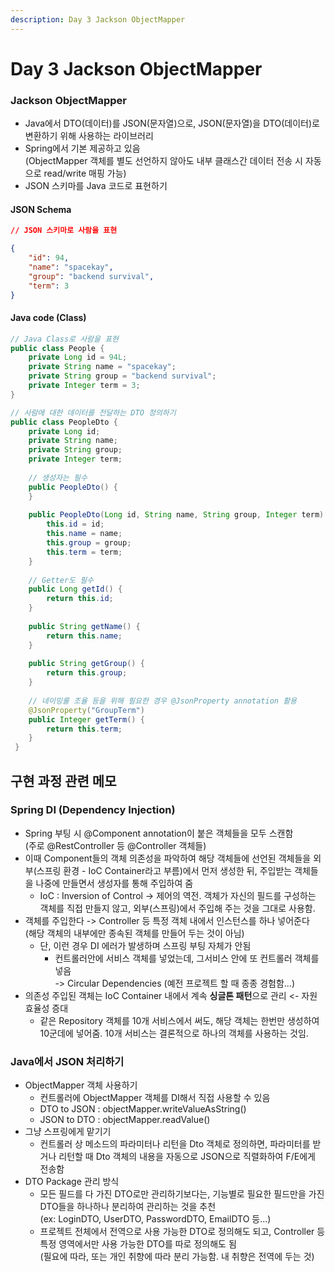 ```yaml
---
description: Day 3 Jackson ObjectMapper
---
```


# Day 3 Jackson ObjectMapper

### Jackson ObjectMapper

* Java에서 DTO(데이터)를 JSON(문자열)으로, JSON(문자열)을 DTO(데이터)로 변환하기 위해 사용하는 라이브러리
* Spring에서 기본 제공하고 있음\
  (ObjectMapper 객체를 별도 선언하지 않아도 내부 클래스간 데이터 전송 시 자동으로 read/write 매핑 가능)
* JSON 스키마를 Java 코드로 표현하기

#### JSON Schema

```json
// JSON 스키마로 사람을 표현

{
    "id": 94,
    "name": "spacekay",
    "group": "backend survival",
    "term": 3
}

```

#### Java code (Class)

```java
// Java Class로 사람을 표현
public class People {
    private Long id = 94L;
    private String name = "spacekay";
    private String group = "backend survival";
    private Integer term = 3;
}

// 사람에 대한 데이터를 전달하는 DTO 정의하기
public class PeopleDto {
    private Long id;
    private String name;
    private String group;
    private Integer term;
    
    // 생성자는 필수
    public PeopleDto() {
    }
    
    public PeopleDto(Long id, String name, String group, Integer term) {
        this.id = id;
        this.name = name;
        this.group = group;
        this.term = term;
    }
    
    // Getter도 필수
    public Long getId() {
        return this.id;
    }
    
    public String getName() {
        return this.name;
    }
    
    public String getGroup() {
        return this.group;
    }
    
    // 네이밍룰 조율 등을 위해 필요한 경우 @JsonProperty annotation 활용 
    @JsonProperty("GroupTerm") 
    public Integer getTerm() {
        return this.term;
    }   
 }
```

## 구현 과정 관련 메모

### Spring DI (**Dependency Injection**)

* Spring 부팅 시 @Component annotation이 붙은 객체들을 모두 스캔함\
  (주로 @RestController 등 @Controller 객체들)
* 이때 Component들의 객체 의존성을 파악하여 해당 객체들에 선언된 객체들을 외부(스프링 환경 - IoC Container라고 부름)에서 먼저 생성한 뒤, 주입받는 객체들을 나중에 만들면서 생성자를 통해 주입하여 줌
  * IoC : Inversion of Control -> 제어의 역전. 객체가 자신의 필드를 구성하는 객체를 직접 만들지 않고, 외부(스프링)에서 주입해 주는 것을 그대로 사용함.
* 객체를 주입한다 -> Controller 등 특정 객체 내에서 인스턴스를 하나 넣어준다\
  (해당 객체의 내부에만 종속된 객체를 만들어 두는 것이 아님)
  * 단, 이런 경우 DI 에러가 발생하며 스프링 부팅 자체가 안됨
    * 컨트롤러안에 서비스 객체를 넣었는데, 그서비스 안에 또 컨트롤러 객체를 넣음\
      \-> Circular Dependencies (예전 프로젝트 할 때 종종 경험함...)
* 의존성 주입된 객체는 IoC Container 내에서 계속 **싱글톤 패턴**으로 관리 <- 자원 효율성 증대
  * 같은 Repository 객체를 10개 서비스에서 써도, 해당 객체는 한번만 생성하여 10군데에 넣어줌. 10개 서비스는 결론적으로 하나의 객체를 사용하는 것임.

### Java에서 JSON 처리하기

* ObjectMapper 객체 사용하기
  * 컨트롤러에 ObjectMapper 객체를 DI해서 직접 사용할 수 있음
  * DTO to JSON : objectMapper.writeValueAsString()
  * JSON to DTO : objectMapper.readValue()
* 그냥 스프링에게 맡기기
  * 컨트롤러 상 메소드의 파라미터나 리턴을 Dto 객체로 정의하면, 파라미터를 받거나 리턴할 때 Dto 객체의 내용을 자동으로 JSON으로 직렬화하여 F/E에게 전송함
* DTO Package 관리 방식
  * 모든 필드를 다 가진 DTO로만 관리하기보다는, 기능별로 필요한 필드만을 가진 DTO들을 하나하나 분리하여 관리하는 것을 추천\
    (ex: LoginDTO, UserDTO, PasswordDTO, EmailDTO 등...)
  * 프로젝트 전체에서 전역으로 사용 가능한 DTO로 정의해도 되고, Controller 등 특정 영역에서만 사용 가능한 DTO를 따로 정의해도 됨\
    (필요에 따라, 또는 개인 취향에 따라 분리 가능함. 내 취향은 전역에 두는 것)
